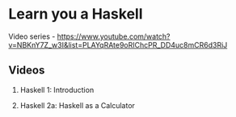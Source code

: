 # Learn you a Haskell

Video series - https://www.youtube.com/watch?v=NBKnY7Z_w3I&list=PLAYqRAte9oRIChcPR_DD4uc8mCR6d3RiJ

## Videos

1. Haskell 1: Introduction

2. Haskell 2a: Haskell as a Calculator



